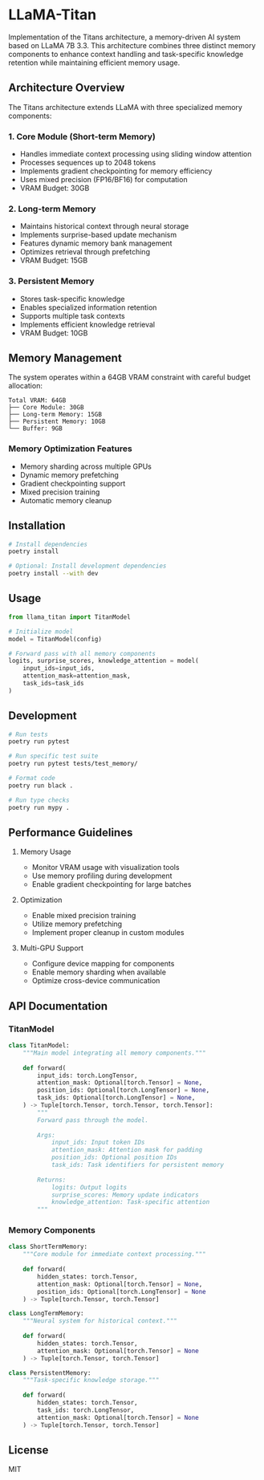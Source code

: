 # LLaMA-Titan

Implementation of the Titans architecture, a memory-driven AI system based on LLaMA 7B 3.3. This architecture combines three distinct memory components to enhance context handling and task-specific knowledge retention while maintaining efficient memory usage.

## Architecture Overview

The Titans architecture extends LLaMA with three specialized memory components:

### 1. Core Module (Short-term Memory)
- Handles immediate context processing using sliding window attention
- Processes sequences up to 2048 tokens
- Implements gradient checkpointing for memory efficiency
- Uses mixed precision (FP16/BF16) for computation
- VRAM Budget: 30GB

### 2. Long-term Memory
- Maintains historical context through neural storage
- Implements surprise-based update mechanism
- Features dynamic memory bank management
- Optimizes retrieval through prefetching
- VRAM Budget: 15GB

### 3. Persistent Memory
- Stores task-specific knowledge
- Enables specialized information retention
- Supports multiple task contexts
- Implements efficient knowledge retrieval
- VRAM Budget: 10GB

## Memory Management

The system operates within a 64GB VRAM constraint with careful budget allocation:

```
Total VRAM: 64GB
├── Core Module: 30GB
├── Long-term Memory: 15GB
├── Persistent Memory: 10GB
└── Buffer: 9GB
```

### Memory Optimization Features
- Memory sharding across multiple GPUs
- Dynamic memory prefetching
- Gradient checkpointing support
- Mixed precision training
- Automatic memory cleanup

## Installation

```bash
# Install dependencies
poetry install

# Optional: Install development dependencies
poetry install --with dev
```

## Usage

```python
from llama_titan import TitanModel

# Initialize model
model = TitanModel(config)

# Forward pass with all memory components
logits, surprise_scores, knowledge_attention = model(
    input_ids=input_ids,
    attention_mask=attention_mask,
    task_ids=task_ids
)
```

## Development

```bash
# Run tests
poetry run pytest

# Run specific test suite
poetry run pytest tests/test_memory/

# Format code
poetry run black .

# Run type checks
poetry run mypy .
```

## Performance Guidelines

1. Memory Usage
   - Monitor VRAM usage with visualization tools
   - Use memory profiling during development
   - Enable gradient checkpointing for large batches

2. Optimization
   - Enable mixed precision training
   - Utilize memory prefetching
   - Implement proper cleanup in custom modules

3. Multi-GPU Support
   - Configure device mapping for components
   - Enable memory sharding when available
   - Optimize cross-device communication

## API Documentation

### TitanModel

```python
class TitanModel:
    """Main model integrating all memory components."""
    
    def forward(
        input_ids: torch.LongTensor,
        attention_mask: Optional[torch.Tensor] = None,
        position_ids: Optional[torch.LongTensor] = None,
        task_ids: Optional[torch.LongTensor] = None,
    ) -> Tuple[torch.Tensor, torch.Tensor, torch.Tensor]:
        """
        Forward pass through the model.
        
        Args:
            input_ids: Input token IDs
            attention_mask: Attention mask for padding
            position_ids: Optional position IDs
            task_ids: Task identifiers for persistent memory
            
        Returns:
            logits: Output logits
            surprise_scores: Memory update indicators
            knowledge_attention: Task-specific attention
        """
```

### Memory Components

```python
class ShortTermMemory:
    """Core module for immediate context processing."""
    
    def forward(
        hidden_states: torch.Tensor,
        attention_mask: Optional[torch.Tensor] = None,
        position_ids: Optional[torch.LongTensor] = None
    ) -> Tuple[torch.Tensor, torch.Tensor]

class LongTermMemory:
    """Neural system for historical context."""
    
    def forward(
        hidden_states: torch.Tensor,
        attention_mask: Optional[torch.Tensor] = None
    ) -> Tuple[torch.Tensor, torch.Tensor]

class PersistentMemory:
    """Task-specific knowledge storage."""
    
    def forward(
        hidden_states: torch.Tensor,
        task_ids: torch.LongTensor,
        attention_mask: Optional[torch.Tensor] = None
    ) -> Tuple[torch.Tensor, torch.Tensor]
```

## License

MIT
